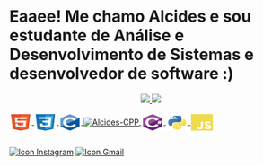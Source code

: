 # Eaaee! Me chamo Alcides e sou estudante de Análise e Desenvolvimento de Sistemas e desenvolvedor de software :)

<div align="center">
  <a href="https://github.com/alcides07">
  <img height="180em" src="https://github-readme-stats.vercel.app/api?username=alcides07&show_icons=true&theme=dracula&include_all_commits=true&count_private=false"/>
  <img height="180em" src="https://github-readme-stats.vercel.app/api/top-langs/?username=alcides07&layout=compact&langs_count=7&theme=dracula"/>
</div>
  
<div style="display: inline_block"><br>
  <img align="center" alt="Alcides-HTML" height="30" width="40" src="https://raw.githubusercontent.com/devicons/devicon/master/icons/html5/html5-original.svg">
  <img align="center" alt="Alcides-CSS" height="30" width="40" src="https://raw.githubusercontent.com/devicons/devicon/master/icons/css3/css3-original.svg">
  <img align="center" alt="Alcides-C" height="30" width="40" src="https://raw.githubusercontent.com/devicons/devicon/master/icons/c/c-original.svg">
  <img align="center" alt="Alcides-CPP" height="30" width="40" src="https://raw.githubusercontent.com/jmnote/z-icons/master/svg/cpp.svg">
  <img align="center" alt="Alcides-Csharp" height="30" width="40" src="https://raw.githubusercontent.com/devicons/devicon/master/icons/csharp/csharp-original.svg">
  <img align="center" alt="Alcides-Python" height="30" width="40" src="https://raw.githubusercontent.com/devicons/devicon/master/icons/python/python-original.svg">
  <img align="center" alt="Alcides-JS" height="30" width="40" src="https://raw.githubusercontent.com/devicons/devicon/master/icons/javascript/javascript-plain.svg">
</div>
  
##
  
<div> 
  <a href="https://www.linkedin.com/in/alcides-tiago-ba4583224/><img src='https://svgshare.com/i/g4G.svg' title='Icon Linkedin' target="_blank"/></a>
  <a href="https://instagram.com/alcides07" target="_blank"><img src='https://svgshare.com/i/g3s.svg' title='Icon Instagram' /></a>
  <a href="mailto:alcidesdantasdj@gmail.com" target="_blank"><img src='https://svgshare.com/i/g3F.svg' title='Icon Gmail' /></a>
</div>
  
